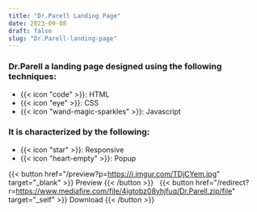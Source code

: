 ```yaml
---
title: "Dr.Parell Landing Page"
date: 2023-09-08
draft: false
slug: "Dr.Parell-landing-page"
---
```

### __Dr.Parell__ a __landing page__ designed using the following techniques:
- {{< icon "code" >}}: HTML
- {{< icon "eye" >}}: CSS
- {{< icon "wand-magic-sparkles" >}}: Javascript  

### It is characterized by the following:
- {{< icon "star" >}}: Responsive
- {{< icon "heart-empty" >}}:  Popup

<!--adsense-->

{{< button href="/preview?p=https://i.imgur.com/TDjCYem.jpg" target="_blank" >}}
Preview
{{< /button >}} &nbsp; {{< button href="/redirect?r=https://www.mediafire.com/file/4igtobz08yhjfuq/Dr.Parell.zip/file" target="_self" >}}
Download
{{< /button >}}